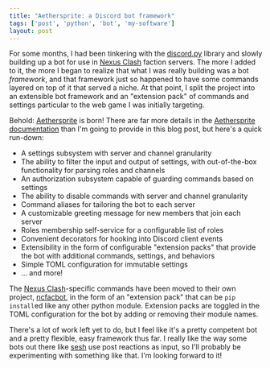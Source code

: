 ```yaml
---
title: "Aethersprite: a Discord bot framework"
tags: ['post', 'python', 'bot', 'my-software']
layout: post
---
```


For some months, I had been tinkering with the [discord.py] library and slowly
building up a bot for use in [Nexus Clash] faction servers. The more I added to
it, the more I began to realize that what I was really building was a bot
*framework*, and that framework just so happened to have some commands layered
on top of it that served a niche. At that point, I split the project into an
extensible bot framework and an "extension pack" of commands and settings
particular to the web game I was initially targeting.

Behold: [Aethersprite] is born! There are far more details in the
[Aethersprite documentation] than I'm going to provide in this blog post, but
here's a quick run-down:

- A settings subsystem with server and channel granularity
- The ability to filter the input and output of settings, with out-of-the-box
  functionality for parsing roles and channels
- An authorization subsystem capable of guarding commands based on settings
- The ability to disable commands with server and channel granularity
- Command aliases for tailoring the bot to each server
- A customizable greeting message for new members that join each server
- Roles membership self-service for a configurable list of roles
- Convenient decorators for hooking into Discord client events
- Extensibility in the form of configurable "extension packs" that provide the
  bot with additional commands, settings, and behaviors
- Simple TOML configuration for immutable settings
- ... and more!

The [Nexus Clash]-specific commands have been moved to their own project,
[ncfacbot], in the form of an "extension pack" that can be `pip install`ed
like any other python module. Extension packs are toggled in the TOML
configuration for the bot by adding or removing their module names.

There's a lot of work left yet to do, but I feel like it's a pretty competent
bot and a pretty flexible, easy framework thus far. I really like the way some
bots out there like [sesh] use post reactions as input, so I'll probably be
experimenting with something like that. I'm looking forward to it!


[Aethersprite documentation]: https://haliphax.github.io/aethersprite
[Aethersprite]: https://github.com/haliphax/aethersprite
[discord.py]: https://discordpy.readthedocs.io
[ncfacbot]: https://github.com/haliphax/ncfacbot
[Nexus Clash]: https://www.nexusclash.com
[sesh]: https://sesh.fyi


